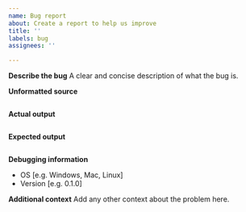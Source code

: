 ```yaml
---
name: Bug report
about: Create a report to help us improve
title: ''
labels: bug
assignees: ''

---
```


**Describe the bug**
A clear and concise description of what the bug is.

**Unformatted source**
```liquid
```

**Actual output**
```liquid
```

**Expected output**
```liquid
```

**Debugging information**
 - OS [e.g. Windows, Mac, Linux]
 - Version [e.g. 0.1.0]

**Additional context**
Add any other context about the problem here.
